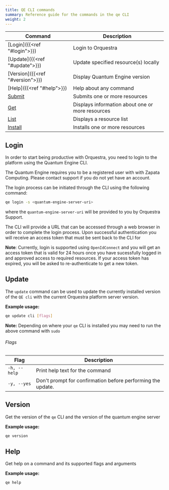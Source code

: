```yaml
---
title: QE CLI commands
summary: Reference guide for the commands in the qe CLI
weight: 2
---
```



|  Command | Description | 
|----------|-------------|
| [Login]({{<ref "#login">}}) | Login to Orquestra  |
| [Update]({{<ref "#update">}}) | Update specified resource(s) locally |
| [Version]({{<ref "#version">}}) |  Display Quantum Engine version |
| [Help]({{<ref "#help">}}) |  Help about any command  |
| [Submit](../submit/) | Submits one or more resources |
| [Get](../get/) | Displays information about one or more resources |
| [List](../list/) |  Displays a resource list  |
| [Install](../install/) | Installs one or more resources |

## Login

In order to start being productive with Orquestra, you need to login to the platform using the Quantum Engine CLI.

The Quantum Engine requires you to be a registered user with with Zapata Computing. Please contact support if you do not yet have an account.

The login process can be initiated through the CLI using the following command: 

```Bash
qe login -s <quantum-engine-server-uri>
```

where the `quantum-engine-server-uri` will be provided to you by Orquestra Support.

The CLI will provide a URL that can be accessed through a web browser in order to complete the login process. Upon successful authentication you will receive an access token that must be sent back to the CLI for 

**Note**: Currently, login is supported using `OpenIdConnect` and you will get an access token that is valid for 24 hours once you have sucessfully logged in and approved access to required resources.
          If your access token has expired, you will be asked to re-authenticate to get a new token.

## Update 

The `update` command can be used to update the currently installed version of the `QE cli` with the current Orquestra platform server version.

**Example usage:**
```Bash
qe update cli [flags]
```

**Note:** Depending on where your `qe` CLI is installed you may need to run the above command with `sudo`

###### Flags 

| Flag | Description |
| -----|-------------|
| `-h, --help`  |  Print help text for the command |
| `-y, --yes`   |  Don't prompt for confirmation before performing the update.|


## Version
Get the version of the `qe` CLI and the version of the quantum engine server

**Example usage:**
```Bash
qe version
```

## Help
Get help on a command and its supported flags and arguments

**Example usage:**
```Bash
qe help
```
